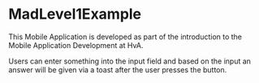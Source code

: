 # MadLevel1Example

This Mobile Application is developed as part of the introduction to the Mobile Application Development at HvA.

Users can enter something into the input field and based on the input an answer will be given via a toast after the user presses the button.
